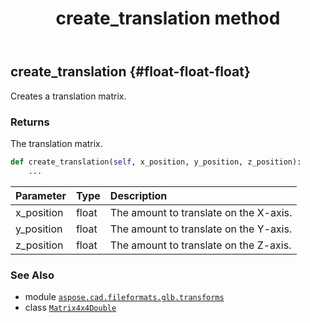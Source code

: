 ﻿---
title: create_translation method
second_title: Aspose.CAD for Python via .NET API References
description: 
type: docs
weight: 30
url: /python-net/aspose.cad.fileformats.glb.transforms/matrix4x4double/create_translation/
is_root: false
---

## create_translation {#float-float-float}

Creates a translation matrix.


### Returns 


The translation matrix.


```python
def create_translation(self, x_position, y_position, z_position):
    ...
```


| Parameter | Type | Description |
| :- | :- | :- |
| x_position | float | The amount to translate on the X-axis. |
| y_position | float | The amount to translate on the Y-axis. |
| z_position | float | The amount to translate on the Z-axis. |



### See Also
* module [`aspose.cad.fileformats.glb.transforms`](../../)
* class [`Matrix4x4Double`](/cad/python-net/aspose.cad.fileformats.glb.transforms/matrix4x4double)
